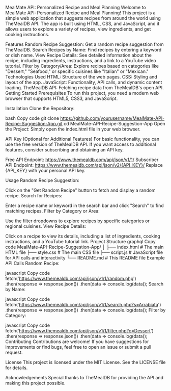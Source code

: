 MealMate API: Personalized Recipe and Meal Planning
Welcome to MealMate API: Personalized Recipe and Meal Planning! This project is a simple web application that suggests recipes from around the world using TheMealDB API. The app is built using HTML, CSS, and JavaScript, and it allows users to explore a variety of recipes, view ingredients, and get cooking instructions.

Features
Random Recipe Suggestion: Get a random recipe suggestion from TheMealDB.
Search Recipes by Name: Find recipes by entering a keyword or dish name.
View Recipe Details: See detailed information about the recipe, including ingredients, instructions, and a link to a YouTube video tutorial.
Filter by Category/Area: Explore recipes based on categories like "Dessert," "Seafood," or specific cuisines like "Italian" or "Mexican."
Technologies Used
HTML: Structure of the web pages.
CSS: Styling and layout of the app.
JavaScript: Functionality, API calls, and dynamic content loading.
TheMealDB API: Fetching recipe data from TheMealDB's open API.
Getting Started
Prerequisites
To run this project, you need a modern web browser that supports HTML5, CSS3, and JavaScript.

Installation
Clone the Repository:

bash
Copy code
git clone https://github.com/yourusername/MealMate-API-Recipe-Suggestion-App.git
cd MealMate-API-Recipe-Suggestion-App
Open the Project: Simply open the index.html file in your web browser.

API Key (Optional for Additional Features)
For basic functionality, you can use the free version of TheMealDB API. If you want access to additional features, consider subscribing and obtaining an API key.

Free API Endpoint: https://www.themealdb.com/api/json/v1/1/
Subscriber API Endpoint: https://www.themealdb.com/api/json/v2/{API_KEY}/
Replace {API_KEY} with your personal API key.

Usage
Random Recipe Suggestion:

Click on the "Get Random Recipe" button to fetch and display a random recipe.
Search for Recipes:

Enter a recipe name or keyword in the search bar and click "Search" to find matching recipes.
Filter by Category or Area:

Use the filter dropdowns to explore recipes by specific categories or regional cuisines.
View Recipe Details:

Click on a recipe to view its details, including a list of ingredients, cooking instructions, and a YouTube tutorial link.
Project Structure
graphql
Copy code
MealMate-API-Recipe-Suggestion-App/
│
├── index.html          # The main HTML file
├── style.css           # The main CSS file
├── script.js           # JavaScript file for API calls and interactivity
└── README.md           # This README file
Example API Calls
Random Recipe:

javascript
Copy code
fetch('https://www.themealdb.com/api/json/v1/1/random.php')
  .then(response => response.json())
  .then(data => console.log(data));
Search by Name:

javascript
Copy code
fetch('https://www.themealdb.com/api/json/v1/1/search.php?s=Arrabiata')
  .then(response => response.json())
  .then(data => console.log(data));
Filter by Category:

javascript
Copy code
fetch('https://www.themealdb.com/api/json/v1/1/filter.php?c=Dessert')
  .then(response => response.json())
  .then(data => console.log(data));
Contributing
Contributions are welcome! If you have suggestions for improvements or find bugs, feel free to open an issue or submit a pull request.

License
This project is licensed under the MIT License. See the LICENSE file for details.

Acknowledgements
Special thanks to TheMealDB for providing the API and making this project possible.